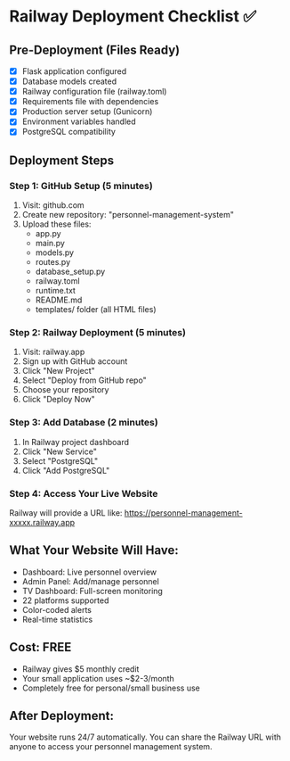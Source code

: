 # Railway Deployment Checklist ✅

## Pre-Deployment (Files Ready)
- [x] Flask application configured
- [x] Database models created  
- [x] Railway configuration file (railway.toml)
- [x] Requirements file with dependencies
- [x] Production server setup (Gunicorn)
- [x] Environment variables handled
- [x] PostgreSQL compatibility

## Deployment Steps

### Step 1: GitHub Setup (5 minutes)
1. Visit: github.com
2. Create new repository: "personnel-management-system"
3. Upload these files:
   - app.py
   - main.py
   - models.py
   - routes.py
   - database_setup.py
   - railway.toml
   - runtime.txt
   - README.md
   - templates/ folder (all HTML files)

### Step 2: Railway Deployment (5 minutes)
1. Visit: railway.app
2. Sign up with GitHub account
3. Click "New Project"
4. Select "Deploy from GitHub repo"
5. Choose your repository
6. Click "Deploy Now"

### Step 3: Add Database (2 minutes)
1. In Railway project dashboard
2. Click "New Service" 
3. Select "PostgreSQL"
4. Click "Add PostgreSQL"

### Step 4: Access Your Live Website
Railway will provide a URL like: https://personnel-management-xxxxx.railway.app

## What Your Website Will Have:
- Dashboard: Live personnel overview
- Admin Panel: Add/manage personnel
- TV Dashboard: Full-screen monitoring
- 22 platforms supported
- Color-coded alerts
- Real-time statistics

## Cost: FREE
- Railway gives $5 monthly credit
- Your small application uses ~$2-3/month
- Completely free for personal/small business use

## After Deployment:
Your website runs 24/7 automatically. You can share the Railway URL with anyone to access your personnel management system.